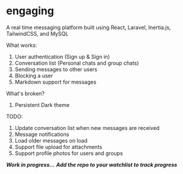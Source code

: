 # engaging
A real time messaging platform built using React, Laravel, Inertia.js, TailwindCSS, and MySQL

What works:
1) User authentication (Sign up & Sign in)
2) Conversation list (Personal chats and group chats)
3) Sending messages to other users
4) Blocking a user
5) Markdown support for messages

What's broken?
1) Persistent Dark theme

TODO:
1) Update conversation list when new messages are received
2) Message notifications
3) Load older messages on load
4) Support file upload for attachments
5) Support profile photos for users and groups

***Work in progress...***
***Add the repo to your watchlist to track progress***
